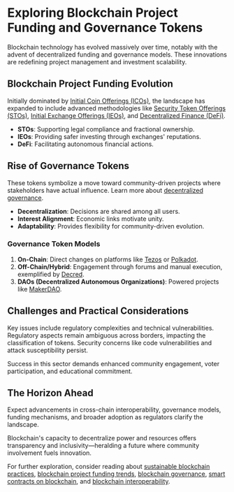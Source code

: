 # Exploring Blockchain Project Funding and Governance Tokens

Blockchain technology has evolved massively over time, notably with the advent of decentralized funding and governance models. These innovations are redefining project management and investment scalability.

## Blockchain Project Funding Evolution

Initially dominated by [Initial Coin Offerings (ICOs)](https://en.wikipedia.org/wiki/Initial_coin_offering), the landscape has expanded to include advanced methodologies like [Security Token Offerings (STOs)](https://www.investopedia.com/terms/s/security-token-offering-sto.asp), [Initial Exchange Offerings (IEOs)](https://www.binance.com/en/blog/all/ieo-vs-ico-a-complete-guide-421499824684900489), and [Decentralized Finance (DeFi)](https://ethereum.org/en/defi/).

- **STOs**: Supporting legal compliance and fractional ownership.
- **IEOs**: Providing safer investing through exchanges' reputations.
- **DeFi**: Facilitating autonomous financial actions.

## Rise of Governance Tokens

These tokens symbolize a move toward community-driven projects where stakeholders have actual influence. Learn more about [decentralized governance](https://medium.com/swlh/understanding-blockchain-governance-and-governance-tokens-d3ae959d8f0a).

- **Decentralization**: Decisions are shared among all users.
- **Interest Alignment**: Economic links motivate unity.
- **Adaptability**: Provides flexibility for community-driven evolution.

### Governance Token Models

1. **On-Chain**: Direct changes on platforms like [Tezos](https://tezos.com/) or [Polkadot](https://polkadot.network/).
2. **Off-Chain/Hybrid**: Engagement through forums and manual execution, exemplified by [Decred](https://decred.org/).
3. **DAOs (Decentralized Autonomous Organizations)**: Powered projects like [MakerDAO](https://makerdao.com/).

## Challenges and Practical Considerations

Key issues include regulatory complexities and technical vulnerabilities. Regulatory aspects remain ambiguous across borders, impacting the classification of tokens. Security concerns like code vulnerabilities and attack susceptibility persist. 

Success in this sector demands enhanced community engagement, voter participation, and educational commitment.

## The Horizon Ahead

Expect advancements in cross-chain interoperability, governance models, funding mechanisms, and broader adoption as regulators clarify the landscape.

Blockchain's capacity to decentralize power and resources offers transparency and inclusivity—heralding a future where community involvement fuels innovation.

For further exploration, consider reading about [sustainable blockchain practices](https://www.license-token.com/wiki/sustainable-blockchain-practices), [blockchain project funding trends](https://www.license-token.com/wiki/blockchain-project-funding-trends), [blockchain governance](https://www.license-token.com/wiki/blockchain-governance), [smart contracts on blockchain](https://www.license-token.com/wiki/smart-contracts-on-blockchain), and [blockchain interoperability](https://www.license-token.com/wiki/blockchain-interoperability).